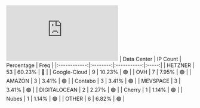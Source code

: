 ![Diagramm](https://github.com/obajay/StateSync-snapshots/blob/main/Projects/Umee/1/README.md)
| Data Center | IP Count | Percentage | Freq |
|:------------:|:--------:|:-----------:|:-----:|
| HETZNER | 53 | 60.23% | 🔴 |
| Google-Cloud | 9 | 10.23% | 🟢 |
| OVH | 7 | 7.95% | 🟢 |
| AMAZON | 3 | 3.41% | 🟢 |
| Contabo | 3 | 3.41% | 🟢 |
| MEVSPACE | 3 | 3.41% | 🟢 |
| DIGITALOCEAN | 2 | 2.27% | 🟢 |
| Cherry | 1 | 1.14% | 🟢 |
| Nubes | 1 | 1.14% | 🟢 |
| OTHER | 6 | 6.82% | 🟢 |